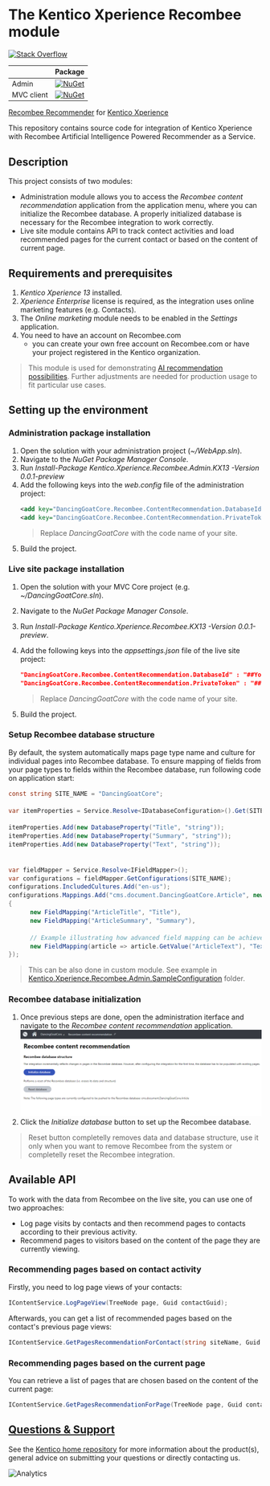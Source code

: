 # The Kentico Xperience Recombee module
[![Stack Overflow](https://img.shields.io/badge/Stack%20Overflow-ASK%20NOW-FE7A16.svg?logo=stackoverflow&logoColor=white)](https://stackoverflow.com/tags/kentico)

|  | Package |
| ------------- |:-------------:|
| Admin | [![NuGet](https://img.shields.io/nuget/v/Kentico.Xperience.Recombee.Admin.KX13.svg)](https://www.nuget.org/packages/Kentico.Xperience.Recombee.Admin.KX13/0.0.1-preview) |
| MVC client | [![NuGet](https://img.shields.io/nuget/v/Kentico.Xperience.Recombee.KX13.svg)](https://www.nuget.org/packages/Kentico.Xperience.Recombee.KX13/0.0.1-preview) |

[Recombee Recommender](https://www.recombee.com/) for [Kentico Xperience](https://xperience.io/)

This repository contains source code for integration of Kentico Xperience with Recombee Artificial Intelligence Powered Recommender as a Service.

## Description

This project consists of two modules:
* Administration module allows you to access the *Recombee content recommendation* application from the application menu, where you can initialize the Recombee database. A properly initialized database is necessary for the Recombee integration to work correctly.
* Live site module contains API to track contect activities and load recommended pages for the current contact or based on the content of current page.

## Requirements and prerequisites

1. *Kentico Xperience 13* installed.
1. *Xperience Enterprise* license is required, as the integration uses online marketing features (e.g. Contacts).
1. The *Online marketing* module needs to be enabled in the *Settings* application.
1. You need to have an account on Recombee.com
   - you can create your own free account on Recombee.com or have your project registered in the Kentico organization.

> This module is used for demonstrating [AI recommendation possibilities](https://xperience.io/discover/blog/2019-10/artificial-intelligence-ai-is-here-to-help-you-w). Further adjustments are needed for production usage to fit particular use cases.

## Setting up the environment
### Administration package installation
1. Open the solution with your administration project (*~/WebApp.sln*).
1. Navigate to the *NuGet Package Manager Console*.
1. Run *Install-Package Kentico.Xperience.Recombee.Admin.KX13 -Version 0.0.1-preview*
1. Add the following keys into the *web.config* file of the administration project:
    ```XML
    <add key="DancingGoatCore.Recombee.ContentRecommendation.DatabaseId" value="##YourAPIIdentifier##" />
    <add key="DancingGoatCore.Recombee.ContentRecommendation.PrivateToken" value="##YourPrivateToken##" />
    ```
    > Replace *DancingGoatCore* with the code name of your site.
1. Build the project.

### Live site package installation
1. Open the solution with your MVC Core project (e.g. *~/DancingGoatCore.sln*).
1. Navigate to the *NuGet Package Manager Console*.
1. Run *Install-Package Kentico.Xperience.Recombee.KX13 -Version 0.0.1-preview*.
1. Add the following keys into the *appsettings.json* file of the live site project:
   ```JSON
   "DancingGoatCore.Recombee.ContentRecommendation.DatabaseId" : "##YourAPIIdentifier##",
   "DancingGoatCore.Recombee.ContentRecommendation.PrivateToken" : "##YourPrivateToken##"
   ```
   > Replace *DancingGoatCore* with the code name of your site.

1. Build the project.

### Setup Recombee database structure
By default, the system automatically maps page type name and culture for individual pages into Recombee database. To ensure mapping of fields from your page types to fields within the Recombee database, run following code on application start:
```c#
const string SITE_NAME = "DancingGoatCore";

var itemProperties = Service.Resolve<IDatabaseConfiguration>().Get(SITE_NAME);

itemProperties.Add(new DatabaseProperty("Title", "string"));
itemProperties.Add(new DatabaseProperty("Summary", "string"));
itemProperties.Add(new DatabaseProperty("Text", "string"));


var fieldMapper = Service.Resolve<IFieldMapper>();
var configurations = fieldMapper.GetConfigurations(SITE_NAME);
configurations.IncludedCultures.Add("en-us");
configurations.Mappings.Add("cms.document.DancingGoatCore.Article", new List<FieldMapping>
{
      new FieldMapping("ArticleTitle", "Title"),
      new FieldMapping("ArticleSummary", "Summary"),

      // Example illustrating how advanced field mapping can be achieved. This way even page tags, categories or images (URLs) can be mapped
      new FieldMapping(article => article.GetValue("ArticleText"), "Text")
});
```
> This can be also done in custom module. See example in [Kentico.Xperience.Recombee.Admin.SampleConfiguration](src/Kentico.Xperience.Recombee.Admin.SampleConfiguration) folder.

### Recombee database initialization

1. Once previous steps are done, open the administration iterface and navigate to the *Recombee content recommendation* application.
![Module user interface](Images/AdministrationInterface.png)
1. Click the *Initialize database* button to set up the Recombee database.
> Reset button completelly removes data and database structure, use it only when you want to remove Recombee from the system or completelly reset the Recombee integration.

## Available API

To work with the data from Recombee on the live site, you can use one of two approaches:
* Log page visits by contacts and then recommend pages to contacts according to their previous activity.
* Recommend pages to visitors based on the content of the page they are currently viewing.

### Recommending pages based on contact activity
Firstly, you need to log page views of your contacts:
```c#
IContentService.LogPageView(TreeNode page, Guid contactGuid);
```
Afterwards, you can get a list of recommended pages based on the contact's previous page views:
```c#
IContentService.GetPagesRecommendationForContact(string siteName, Guid contactGuid, int count, string culture, IEnumerable<string> pageTypes = null);
```
### Recommending pages based on the current page
You can retrieve a list of pages that are chosen based on the content of the current page:
```c#
IContentService.GetPagesRecommendationForPage(TreeNode page, Guid contactGuid, int count, string culture, IEnumerable<string> pageTypes = null);
```

## [Questions & Support](https://github.com/Kentico/Home/blob/master/README.md)

See the [Kentico home repository](https://github.com/Kentico/Home/blob/master/README.md) for more information about the product(s), general advice on submitting your questions or directly contacting us.

![Analytics](https://kentico-ga-beacon.azurewebsites.net/api/UA-69014260-4/Kentico/xperience-module-recombee-recommendations?pixel)
